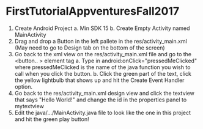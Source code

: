 # FirstTutorialAppventuresFall2017


1. Create Android Project
    a. Min SDK 15
    b. Create Empty Activity named MainActivity
2. Drag and drop a Button in the left pallete in the res/activity_main.xml
    (May need to go to Design tab on the bottom of the screen)
3. Go back to the xml view on the res/activity_main.xml file and go to the <button.. > element tag
     a. Type in
        android:onClick="pressedMeClicked" where pressedMeClicked is the name
        of the java function you wish to call when you click the button.
     b. Click the green part of the text, click the yellow lightbulb that shows up
        and hit the Create Event Handler option.
4. Go back to the res/activity_main.xml design view and click the textview that says
   "Hello World!" and change the id in the properties panel to mytextview
5. Edit the java/.../MainActivity.java file to look like the one in this project and
    hit the green play button!